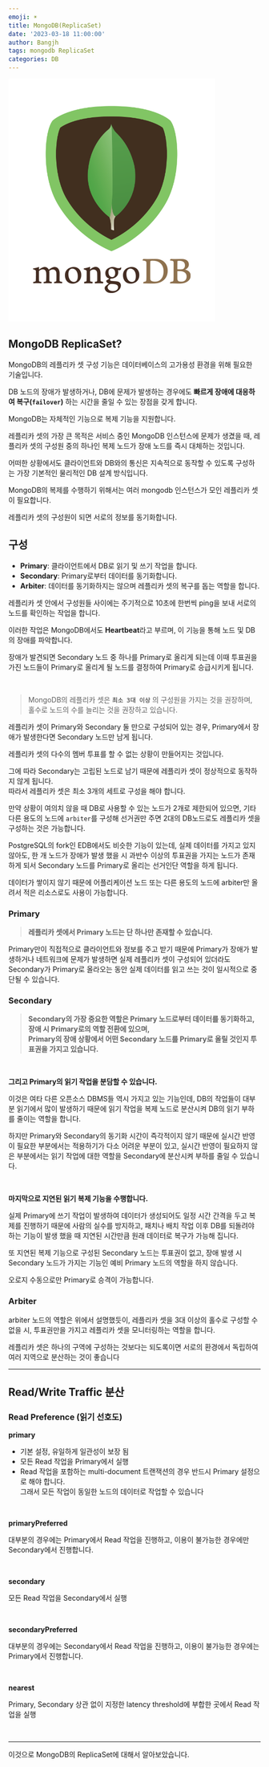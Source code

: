 ```yaml
---
emoji: ☀️
title: MongoDB(ReplicaSet)
date: '2023-03-18 11:00:00'
author: Bangjh
tags: mongodb ReplicaSet
categories: DB
---
```


![image1](image1.png)

## MongoDB ReplicaSet?

MongoDB의 레플리카 셋 구성 기능은 데이터베이스의 고가용성 환경을 위해 필요한 기술입니다.

DB 노드의 장애가 발생하거나, DB에 문제가 발생하는 경우에도 **빠르게 장애에 대응하여 복구(`failover`)** 하는 시간을 줄일 수 있는 장점을 갖게 합니다.

MongoDB는 자체적인 기능으로 복제 기능을 지원합니다.

레플리카 셋의 가장 큰 목적은 서비스 중인 MongoDB 인스턴스에 문제가 생겼을 때, 레플리카 셋의 구성원 중의 하나인 복제 노드가 장애 노드를 즉시 대체하는 것입니다.

어떠한 상황에서도 클라이언트와 DB와의 통신은 지속적으로 동작할 수 있도록 구성하는 가장 기본적인 물리적인 DB 설계 방식입니다.

MongoDB의 복제를 수행하기 위해서는 여러 mongodb 인스턴스가 모인 레플리카 셋이 필요합니다.

레플리카 셋의 구성원이 되면 서로의 정보를 동기화합니다.

## 구성

- **Primary**: 클라이언트에서 DB로 읽기 및 쓰기 작업을 합니다.
- **Secondary**: Primary로부터 데이터를 동기화합니다.
- **Arbiter**: 데이터를 동기화하지는 않으며 레플리카 셋의 복구를 돕는 역할을 합니다.

레플리카 셋 안에서 구성원들 사이에는 주기적으로 10초에 한번씩 ping을 보내 서로의 노드를 확인하는 작업을 합니다.

이러한 작업은 MongoDB에서도 **Heartbeat**라고 부르며, 이 기능을 통해 노드 및 DB의 장애를 파악합니다.

장애가 발견되면 Secondary 노드 중 하나를 Primary로 올리게 되는데 이때 투표권을 가진 노드들이 Primary로 올리게 될 노드를 결정하여 Primary로 승급시키게 됩니다.

<br >

> MongoDB의 레플리카 셋은 **`최소 3대 이상`** 의 구성원을 가지는 것을 권장하며, 홀수로 노드의 수를 늘리는 것을 권장하고 있습니다.

레플리카 셋이 Primary와 Secondary 둘 만으로 구성되어 있는 경우, Primary에서 장애가 발생한다면 Secondary 노드만 남게 됩니다.

레플리카 셋의 다수의 멤버 투표를 할 수 없는 상황이 만들어지는 것입니다.

그에 따라 Secondary는 고립된 노드로 남기 때문에 레플리카 셋이 정상적으로 동작하지 않게 됩니다. <br>
따라서 레플리카 셋은 최소 3개의 세트로 구성을 해야 합니다.

만약 상황이 여의치 않을 때 DB로 사용할 수 있는 노드가 2개로 제한되어 있으면, 기타 다른 용도의 노드에 `arbiter`를 구성해 선거권만 주면 2대의 DB노드로도 레플리카 셋을 구성하는 것은 가능합니다.

PostgreSQL의 fork인 EDB에서도 비슷한 기능이 있는데, 실제 데이터를 가지고 있지 않아도, 한 개 노드가 장애가 발생 했을 시 과반수 이상의 투표권을 가지는 노드가 존재하게 되서 Secondary 노드를 Primary로 올리는 선거인단 역할을 하게 됩니다.

데이터가 쌓이지 않기 때문에 어플리케이션 노드 또는 다른 용도의 노드에 arbiter만 올려서 적은 리소스로도 사용이 가능합니다.

### Primary

> **레플리카 셋에서 Primary 노드는 단 하나만 존재할 수 있습니다.**

Primary만이 직접적으로 클라이언트와 정보를 주고 받기 때문에 Primary가 장애가 발생하거나 네트워크에 문제가 발생하면 실제 레플리카 셋이 구성되어 있더라도 Secondary가 Primary로 올라오는 동안 실제 데이터를 읽고 쓰는 것이 일시적으로 중단될 수 있습니다.

### Secondary

> **Secondary의 가장 중요한 역할은 Primary 노드로부터 데이터를 동기화하고, 장애 시 Primary로의 역할 전환에 있으며, <br> Primary의 장애 상황에서 어떤 Secondary 노드를 Primary로 올릴 것인지 투표권을 가지고 있습니다.**

<br >

**그리고 Primary의 읽기 작업을 분담할 수 있습니다.**

이것은 여타 다른 오픈소스 DBMS들 역시 가지고 있는 기능인데, DB의 작업들이 대부분 읽기에서 많이 발생하기 때문에 읽기 작업을 복제 노드로 분산시켜 DB의 읽기 부하를 줄이는 역할을 합니다.

하지만 Primary와 Secondary의 동기화 시간이 즉각적이지 않기 때문에 실시간 반영이 필요한 부분에서는 적용하기가 다소 어려운 부분이 있고, 실시간 반영이 필요하지 않은 부분에서는 읽기 작업에 대한 역할을 Secondary에 분산시켜 부하를 줄일 수 있습니다.

<br >

**마지막으로 지연된 읽기 복제 기능을 수행합니다.**

실제 Primary에 쓰기 작업이 발생하여 데이터가 생성되어도 일정 시간 간격을 두고 복제를 진행하기 때문에 사람의 실수를 방지하고, 패치나 배치 작업 이후 DB를 되돌려야 하는 기능이 발생 했을 때 지연된 시간만큼 원래 데이터로 복구가 가능해 집니다.

또 지연된 복제 기능으로 구성된 Secondary 노드는 투표권이 없고, 장애 발생 시 Secondary 노드가 가지는 기능인 예비 Primary 노드의 역할을 하지 않습니다.

오로지 수동으로만 Primary로 승격이 가능합니다.

### Arbiter

arbiter 노드의 역할은 위에서 설명했듯이, 레플리카 셋을 3대 이상의 홀수로 구성할 수 없을 시, 투표권만을 가지고 레플리카 셋을 모니터링하는 역할을 합니다.

레플리카 셋은 하나의 구역에 구성하는 것보다는 되도록이면 서로의 환경에서 독립하여 여러 지역으로 분산하는 것이 좋습니다

---

## Read/Write Traffic 분산

### Read Preference (읽기 선호도)

**primary**

- 기본 설정, 유일하게 일관성이 보장 됨
- 모든 Read 작업을 Primary에서 실행
- Read 작업을 포함하는 multi-document 트랜잭션의 경우 반드시 Primary 설정으로 해야 합니다. <br> 그래서 모든 작업이 동일한 노드의 데이터로 작업할 수 있습니다

<br >

**primaryPreferred**

대부분의 경우에는 Primary에서 Read 작업을 진행하고, 이용이 불가능한 경우에만 Secondary에서 진행합니다.

<br >

**secondary**

모든 Read 작업을 Secondary에서 실행

<br >

**secondaryPreferred**

대부분의 경우에는 Secondary에서 Read 작업을 진행하고, 이용이 불가능한 경우에는 Primary에서 진행합니다.

<br >

**nearest**

Primary, Secondary 상관 없이 지정한 latency threshold에 부합한 곳에서 Read 작업을 실행

<br >

---

이것으로 MongoDB의 ReplicaSet에 대해서 알아보았습니다.

```toc

```
